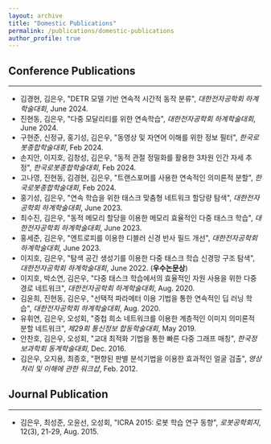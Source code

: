 ```yaml
---
layout: archive
title: "Domestic Publications"
permalink: /publications/domestic-publications
author_profile: true
---
```


## Conference Publications
-----
* 김경현, 김은우, "DETR 모델 기반 연속적 시간적 동작 분류", *대한전자공학회 하계학술대회*, June 2024.
* 진현동, 김은우, "다중 모달리티를 위한 연속학습", *대한전자공학회 하계학술대회*, June 2024.
* 구현준, 신정규, 홍기성, 김은우, "동영상 및 자연어 이해를 위한 정보 필터", *한국로봇종합학술대회*, Feb 2024.   
* 손지안, 이지호, 김창성, 김은우, "동적 관절 정밀화를 활용한 3차원 인간 자세 추정", *한국로봇종합학술대회*, Feb 2024.   
* 고나영, 진현동, 김경현, 김은우, "트랜스포머를 사용한 연속적인 의미론적 분할", *한국로봇종합학술대회*, Feb 2024.   
* 홍기성, 김은우, "연속 학습을 위한 태스크 맞춤형 네트워크 할당량 탐색", *대한전자공학회 하계학술대회*, June 2023.    
* 최수진, 김은우, "동적 메모리 할당을 이용한 메모리 효율적인 다중 태스크 학습", *대한전자공학회 하계학술대회*, June 2023.   
* 홍세준, 김은우, "엔트로피를 이용한 디블러 신경 반사 필드 개선", *대한전자공학회 하계학술대회*, June 2023.  
* 이지호, 김은우, "탐색 공간 생성기를 이용한 다중 태스크 학습 신경망 구조 탐색", *대한전자공학회 하계학술대회*, June 2022. (**우수논문상**)   
* 이지호, 박소연, 김은우, "다중 태스크 학습에서의 효율적인 자원 사용을 위한 다중 경로 네트워크", *대한전자공학회 하계학술대회*, Aug. 2020.
* 김윤희, 진현동, 김은우, "선택적 파라메터 이용 기법을 통한 연속적인 딥 러닝 학습", *대한전자공학회 하계학술대회*, Aug. 2020.   
* 유휘연, 김은우, 오성회, "중첩 희소 네트워크를 이용한 계층적인 이미지 의미론적 분할 네트워크", *제29회 통신정보 합동학술대회*, May 2019.
* 안찬호, 김은우, 오성회, "교대 최적화 기법을 통한 빠른 다중 그래프 매칭", *한국정보과학회 동계학술대회*, Dec. 2016.
* 김은우, 오지용, 최종호, "편향된 판별 분석기법을 이용한 효과적인 얼굴 검출", *영상처리 및 이해에 관한 워크샵*, Feb. 2012.

## Journal Publication
-----
* 김은우, 최성준, 오윤선, 오성회, "ICRA 2015: 로봇 학습 연구 동향", *로봇공학회지*, 12(3), 21-29, Aug. 2015.     
